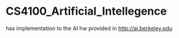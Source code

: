 # CS4100_Artificial_Intellegence

has implementation to the AI hw provided in http://ai.berkeley.edu
